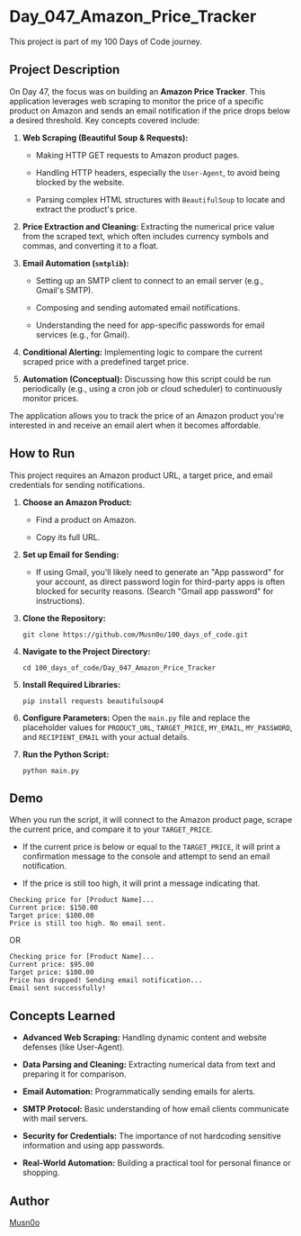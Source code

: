 # Day_047_Amazon_Price_Tracker

This project is part of my 100 Days of Code journey.

## Project Description

On Day 47, the focus was on building an **Amazon Price Tracker**. This application leverages web scraping to monitor the price of a specific product on Amazon and sends an email notification if the price drops below a desired threshold. Key concepts covered include:

1. **Web Scraping (Beautiful Soup & Requests):**
    
    - Making HTTP GET requests to Amazon product pages.
        
    - Handling HTTP headers, especially the `User-Agent`, to avoid being blocked by the website.
        
    - Parsing complex HTML structures with `BeautifulSoup` to locate and extract the product's price.
        
2. **Price Extraction and Cleaning:** Extracting the numerical price value from the scraped text, which often includes currency symbols and commas, and converting it to a float.
    
3. **Email Automation (`smtplib`):**
    
    - Setting up an SMTP client to connect to an email server (e.g., Gmail's SMTP).
        
    - Composing and sending automated email notifications.
        
    - Understanding the need for app-specific passwords for email services (e.g., for Gmail).
        
4. **Conditional Alerting:** Implementing logic to compare the current scraped price with a predefined target price.
    
5. **Automation (Conceptual):** Discussing how this script could be run periodically (e.g., using a cron job or cloud scheduler) to continuously monitor prices.
    

The application allows you to track the price of an Amazon product you're interested in and receive an email alert when it becomes affordable.

## How to Run

This project requires an Amazon product URL, a target price, and email credentials for sending notifications.

1. **Choose an Amazon Product:**
    
    - Find a product on Amazon.
        
    - Copy its full URL.
        
2. **Set up Email for Sending:**
    
    - If using Gmail, you'll likely need to generate an "App password" for your account, as direct password login for third-party apps is often blocked for security reasons. (Search "Gmail app password" for instructions).
        
3. **Clone the Repository:**
    
    ```
    git clone https://github.com/Musn0o/100_days_of_code.git
    ```
    
4. **Navigate to the Project Directory:**
    
    ```
    cd 100_days_of_code/Day_047_Amazon_Price_Tracker
    ```

5. **Install Required Libraries:**
    
    ```
    pip install requests beautifulsoup4
    ```
    
6. **Configure Parameters:** Open the `main.py` file and replace the placeholder values for `PRODUCT_URL`, `TARGET_PRICE`, `MY_EMAIL`, `MY_PASSWORD`, and `RECIPIENT_EMAIL` with your actual details.
    
7. **Run the Python Script:**
    
    ```
    python main.py
    ```
    

## Demo

When you run the script, it will connect to the Amazon product page, scrape the current price, and compare it to your `TARGET_PRICE`.

- If the current price is below or equal to the `TARGET_PRICE`, it will print a confirmation message to the console and attempt to send an email notification.
    
- If the price is still too high, it will print a message indicating that.
    

```
Checking price for [Product Name]...
Current price: $150.00
Target price: $100.00
Price is still too high. No email sent.
```

OR

```
Checking price for [Product Name]...
Current price: $95.00
Target price: $100.00
Price has dropped! Sending email notification...
Email sent successfully!
```

## Concepts Learned

- **Advanced Web Scraping:** Handling dynamic content and website defenses (like User-Agent).
    
- **Data Parsing and Cleaning:** Extracting numerical data from text and preparing it for comparison.
    
- **Email Automation:** Programmatically sending emails for alerts.
    
- **SMTP Protocol:** Basic understanding of how email clients communicate with mail servers.
    
- **Security for Credentials:** The importance of not hardcoding sensitive information and using app passwords.
    
- **Real-World Automation:** Building a practical tool for personal finance or shopping.

## Author

[Musn0o](https://github.com/Musn0o)